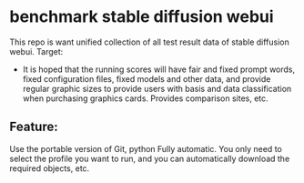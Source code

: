 # benchmark stable diffusion webui
This repo is want unified collection of all test result data of stable diffusion webui.
Target:
- It is hoped that the running scores will have fair and fixed prompt words, fixed configuration files, fixed models and other data, and provide regular graphic sizes to provide users with basis and data classification when purchasing graphics cards. Provides comparison sites, etc.
## Feature:
Use the portable version of Git, python
Fully automatic. You only need to select the profile you want to run, and you can automatically download the required objects, etc.

